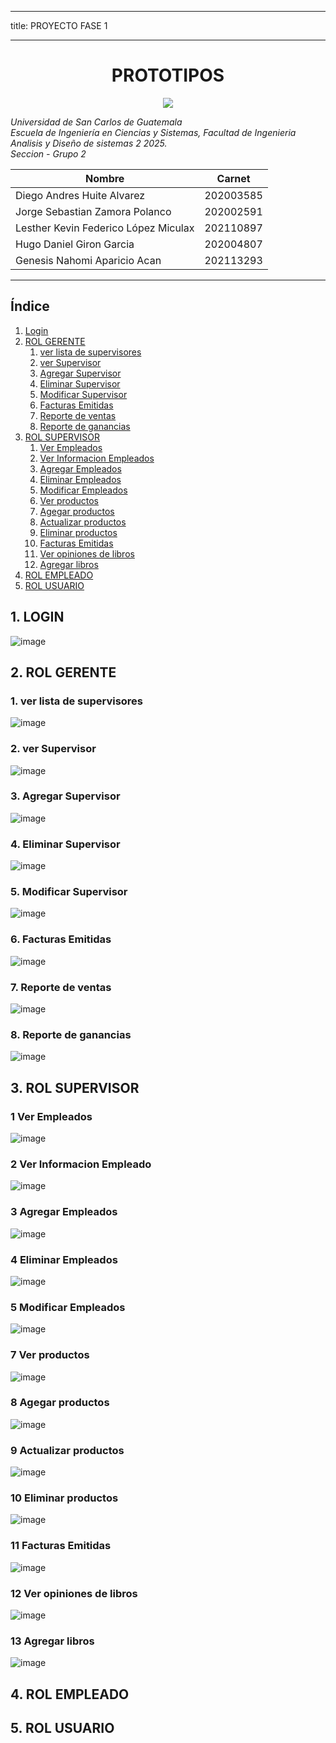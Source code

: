 
---
title: PROYECTO FASE 1

---

<h1 align="center"> PROTOTIPOS</h1>

<p align="center">
   <img src="https://img.shields.io/badge/STATUS-EN%20DESAROLLO-green">
   </p>

*Universidad de San Carlos de Guatemala*  
*Escuela de Ingeniería en Ciencias y Sistemas, Facultad de Ingenieria*  
*Analisis y Diseño de sistemas 2 2025.*  
*Seccion  - Grupo 2*  


| Nombre | Carnet |
| ------ | ------ |
|  Diego Andres Huite Alvarez| 202003585 |
|  Jorge Sebastian Zamora Polanco | 202002591 |
|  Lesther Kevin Federico López Miculax  | 202110897 |
|  Hugo Daniel Giron Garcia| 202004807 |
|  Genesis Nahomi Aparicio Acan | 202113293  |

___



## Índice

1. [Login](#1Login)
2. [ROL GERENTE](#2ROL-GERENTE) 
    1. [ver lista de supervisores](#2ver-lista-de-supervisores)
    2. [ver Supervisor](#2ver-Supervisor) 
    3. [Agregar Supervisor](#2Agregar-Supervisor) 
    4. [Eliminar Supervisor](#2Eliminar-Supervisor) 
    5. [Modificar Supervisor](#2Modificar-Supervisor) 
    7. [Facturas Emitidas](#2Reporte-de-ventas)  
    8. [Reporte de ventas](#2Reporte-de-ventas)  
    9. [Reporte de ganancias](#2Reporte-de-ganancias)  
3. [ROL SUPERVISOR](#3ROL-SUPERVISOR)
    1. [Ver Empleados](#31Ver-Empleados)
    2. [Ver Informacion Empleados](#326ver-Informacion-Empleados)  
    3. [Agregar Empleados](#33Agregar-Empleados) 
    4. [Eliminar Empleados](#34Eliminar-Empleados) 
    5. [Modificar Empleados](#35Modificar-Empleados)      
    6. [Ver productos](#38Ver-productos)  
    7. [Agegar productos](#37Agegar-productos)
    8. [Actualizar productos](#38Actualizar-productos)
    9. [Eliminar productos](#39Eliminar-Productos)
    10. [Facturas Emitidas](#310Facturas-Emitidas)
    11. [Ver opiniones  de libros](#313Ver-opiniones-de-libross)
    12. [Agregar libros](#312Agregar-libros)
4. [ROL EMPLEADO](#4Matrices-de-trazabilidad)
5. [ROL USUARIO](#5Selección-de-patrón-de-arquitectura)


## 1. LOGIN
![image](https://github.com/SeZamora/AYD2_B_1S2025_PROYECTO_G2/blob/feature/202113293/Prototipos/0Login.png)

## 2. ROL GERENTE 


### 1. ver lista de supervisores 
![image](https://github.com/SeZamora/AYD2_B_1S2025_PROYECTO_G2/blob/feature/202113293/Prototipos/1RolGerente_Supervisores.png)
### 2. ver Supervisor 
![image](https://github.com/SeZamora/AYD2_B_1S2025_PROYECTO_G2/blob/feature/202113293/Prototipos/6RolGerente_VerSupervisores.png)

### 3. Agregar Supervisor
![image](https://github.com/SeZamora/AYD2_B_1S2025_PROYECTO_G2/blob/feature/202113293/Prototipos/2RolGerente_AgregarSupervisores.png)

### 4. Eliminar Supervisor
![image](https://github.com/SeZamora/AYD2_B_1S2025_PROYECTO_G2/blob/feature/202113293/Prototipos/3RolGerente_EliminarSupervisores.png)

### 5. Modificar Supervisor
![image](https://github.com/SeZamora/AYD2_B_1S2025_PROYECTO_G2/blob/feature/202113293/Prototipos/4RolGerente_ModificarSupervisores.png)

### 6. Facturas Emitidas 
![image](https://github.com/SeZamora/AYD2_B_1S2025_PROYECTO_G2/blob/feature/202113293/Prototipos/5RolGerente_Facturasemitidas.png)

### 7. Reporte de ventas 
![image](https://github.com/SeZamora/AYD2_B_1S2025_PROYECTO_G2/blob/feature/202113293/Prototipos/7RolGerente_Reportedeventas.png)

### 8. Reporte de ganancias
![image](https://github.com/SeZamora/AYD2_B_1S2025_PROYECTO_G2/blob/feature/202113293/Prototipos/8RolGerente_Reportedeganancias.png)


## 3. ROL SUPERVISOR

### 1 Ver Empleados
![image](https://github.com/SeZamora/AYD2_B_1S2025_PROYECTO_G2/blob/feature/202113293/Prototipos/9Rol_Supervisor_Verempleados.png)

### 2 Ver Informacion Empleado
![image](https://github.com/SeZamora/AYD2_B_1S2025_PROYECTO_G2/blob/feature/202113293/Prototipos/13Rol_Supervisor_verinformacionempleado.png)

### 3 Agregar Empleados
![image](https://github.com/SeZamora/AYD2_B_1S2025_PROYECTO_G2/blob/feature/202113293/Prototipos/10Rol_Supervisor_AgregarEmpleado.png)

### 4 Eliminar Empleados
![image](https://github.com/SeZamora/AYD2_B_1S2025_PROYECTO_G2/blob/feature/202113293/Prototipos/11Rol_Supervisor_EliminarEmpleado.png)

### 5 Modificar Empleados
![image](https://github.com/SeZamora/AYD2_B_1S2025_PROYECTO_G2/blob/feature/202113293/Prototipos/12Rol_Supervisor_ModificarEmpleado.png)

### 7 Ver productos 
![image](hhttps://github.com/SeZamora/AYD2_B_1S2025_PROYECTO_G2/blob/feature/202113293/Prototipos/14Rol_Supervisor_verProductos.png)

### 8 Agegar productos
![image](https://github.com/SeZamora/AYD2_B_1S2025_PROYECTO_G2/blob/feature/202113293/Prototipos/15Rol_Supervisor_AgregarProducto.png)

### 9 Actualizar productos
![image](https://github.com/SeZamora/AYD2_B_1S2025_PROYECTO_G2/blob/feature/202113293/Prototipos/16Rol_Supervisor_ActualizarProducto.png)

### 10 Eliminar productos
![image](https://github.com/SeZamora/AYD2_B_1S2025_PROYECTO_G2/blob/feature/202113293/Prototipos/17Rol_Supervisor_EliminarProducto.png)

### 11 Facturas Emitidas
![image](https://github.com/SeZamora/AYD2_B_1S2025_PROYECTO_G2/blob/feature/202113293/Prototipos/18Rol_Supervisor_acturasemitidas.png)

### 12 Ver opiniones  de libros
![image](https://github.com/SeZamora/AYD2_B_1S2025_PROYECTO_G2/blob/feature/202113293/Prototipos/19Rol_Supervisor_veropinionescomentariosdlibro.png)

### 13 Agregar libros
![image](https://github.com/SeZamora/AYD2_B_1S2025_PROYECTO_G2/blob/feature/202113293/Prototipos/20Rol_SupervisorAgregarlibros.png)

## 4. ROL EMPLEADO
## 5. ROL USUARIO